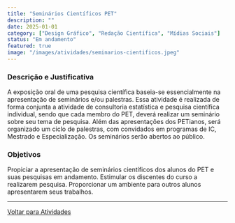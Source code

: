 ```yaml
---
title: "Seminários Científicos PET"
description: ""
date: 2025-01-01
category: ["Design Gráfico", "Redação Científica", "Mídias Sociais"]
status: "Em andamento"
featured: true
image: "/images/atividades/seminarios-cientificos.jpeg"
---
```

  
### **Descrição e Justificativa**
  
A exposição oral de uma pesquisa científica baseia-se essencialmente na apresentação de seminários e/ou
palestras. Essa atividade é realizada de forma conjunta a atividade de consultoria estatística e pesquisa
científica individual, sendo que cada membro do PET, deverá realizar um seminário sobre seu tema de
pesquisa. Além das apresentações dos PETianos, será organizado um ciclo de palestras, com convidados em
programas de IC, Mestrado e Especialização. Os seminários serão abertos ao público.

### **Objetivos**

Propiciar a apresentação de seminários científicos dos alunos do PET e suas pesquisas em andamento.
Estimular os discentes do curso a realizarem pesquisa. Proporcionar um ambiente para outros alunos
apresentarem seus trabalhos.

----------
[Voltar para Atividades](/atividades/)